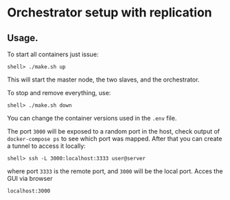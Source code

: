 # Orchestrator setup with replication

## Usage.

To start all containers just issue:

`shell> ./make.sh up`

This will start the master node, the two slaves, and the orchestrator.

To stop and remove everything, use:

`shell> ./make.sh down`

You can change the container versions used in the `.env` file.

The port `3000` will be exposed to a random port in the host, check output of `docker-compose ps` to see which port
was mapped. After that you can create a tunnel to access it locally:

`shell> ssh -L 3000:localhost:3333 user@server`

where port `3333` is the remote port, and `3000` will be the local port. Acces the GUI via browser

`localhost:3000`
